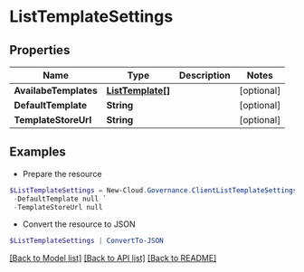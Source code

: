 # ListTemplateSettings
## Properties

Name | Type | Description | Notes
------------ | ------------- | ------------- | -------------
**AvailabeTemplates** | [**ListTemplate[]**](ListTemplate.md) |  | [optional] 
**DefaultTemplate** | **String** |  | [optional] 
**TemplateStoreUrl** | **String** |  | [optional] 

## Examples

- Prepare the resource
```powershell
$ListTemplateSettings = New-Cloud.Governance.ClientListTemplateSettings  -AvailabeTemplates null `
 -DefaultTemplate null `
 -TemplateStoreUrl null
```

- Convert the resource to JSON
```powershell
$ListTemplateSettings | ConvertTo-JSON
```

[[Back to Model list]](../README.md#documentation-for-models) [[Back to API list]](../README.md#documentation-for-api-endpoints) [[Back to README]](../README.md)

